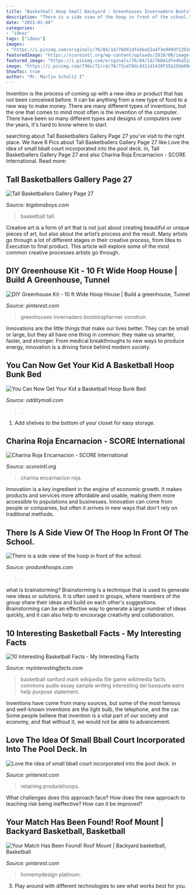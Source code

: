 ```yaml
---
title: "Basketball Hoop Small Backyard : Greenhouses Invernadero Bootstrapfarmer Construir"
description: "There is a side view of the hoop in front of the school."
date: "2023-01-08"
categories:
- "ideas"
tags: ["ideas"]
images:
- "https://i.pinimg.com/originals/76/84/1d/76841dfe4ba52a4f3e949df1293d7848.jpg"
featuredImage: "https://scoreintl.org/wp-content/uploads/2018/08/image-27-1024x1024.png"
featured_image: "https://i.pinimg.com/originals/76/84/1d/76841dfe4ba52a4f3e949df1293d7848.jpg"
image: "https://i.pinimg.com/736x/72/cd/78/72cd78dc4311d1439f35b25bb09cc3f4.jpg"
ShowToc: true
author: "Mr. Marlin Schultz I"
---
```



Invention is the process of coming up with a new idea or product that has not been conceived before. It can be anything from a new type of food to a new way to make money. There are many different types of inventions, but the one that comes to mind most often is the invention of the computer. There have been so many different types and designs of computers over the years, it's hard to know where to start.

	

		
searching about Tall Basketballers Gallery Page 27 you've visit to the right place. We have 8 Pics about Tall Basketballers Gallery Page 27 like Love the idea of small bball court incorporated into the pool deck. in, Tall Basketballers Gallery Page 27 and also Charina Roja Encarnacion - SCORE International. Read more:
		
    
## Tall Basketballers Gallery Page 27

<img loading=lazy src="https://www.bigdonsboys.com/basketball/pages_24_27/images/07_03_fat_black_basketballer.jpg" onerror="this.onerror=null;this.src='https://tse4.mm.bing.net/th?id=OIP.cnOm7dV1vs_bESwuDA1CIwHaJ8&amp;pid=15.1';" alt="Tall Basketballers Gallery Page 27">

_Source: bigdonsboys.com_

>basketball tall. 

	

Creative art is a form of art that is not just about creating beautiful or unique pieces of art, but also about the artist’s process and the result. Many artists go through a lot of different stages in their creative process, from Idea to Execution to final product. This article will explore some of the most common creative processes artists go through.

    
## DIY Greenhouse Kit - 10 Ft Wide Hoop House | Build A Greenhouse, Tunnel

<img loading=lazy src="https://i.pinimg.com/736x/72/cd/78/72cd78dc4311d1439f35b25bb09cc3f4.jpg" onerror="this.onerror=null;this.src='https://tse1.mm.bing.net/th?id=OIP.7g4LmULT8zkX7wnEBAjubAHaHZ&amp;pid=15.1';" alt="DIY Greenhouse Kit - 10 ft Wide Hoop House | Build a greenhouse, Tunnel">

_Source: pinterest.com_

>greenhouses invernadero bootstrapfarmer construir. 

	

Innovations are the little things that make our lives better. They can be small or large, but they all have one thing in common: they make us smarter, faster, and stronger. From medical breakthroughs to new ways to produce energy, innovation is a driving force behind modern society.

    
## You Can Now Get Your Kid A Basketball Hoop Bunk Bed

<img loading=lazy src="https://odditymall.com/includes/content/basketball-hoop-bunk-bed-0.jpg" onerror="this.onerror=null;this.src='https://tse3.mm.bing.net/th?id=OIP.VcwcgaKYKMK8dNIEgl3PzgHaGx&amp;pid=15.1';" alt="You Can Now Get Your Kid a Basketball Hoop Bunk Bed">

_Source: odditymall.com_

>. 

	

1. Add shelves to the bottom of your closet for easy storage.

    
## Charina Roja Encarnacion - SCORE International

<img loading=lazy src="https://scoreintl.org/wp-content/uploads/2018/08/image-27-1024x1024.png" onerror="this.onerror=null;this.src='https://tse2.mm.bing.net/th?id=OIP.scBima69wBRIEMhUqgip6gHaHa&amp;pid=15.1';" alt="Charina Roja Encarnacion - SCORE International">

_Source: scoreintl.org_

>charina encarnacion roja. 

	

Innovation is a key ingredient in the engine of economic growth. It makes products and services more affordable and usable, making them more accessible to populations and businesses. Innovation can come from people or companies, but often it arrives in new ways that don't rely on traditional methods.

    
## There Is A Side View Of The Hoop In Front Of The School.

<img loading=lazy src="http://www.produnkhoops.com/photos/albums/sspp-42x60-hercules-gold-basketball-system-650/side-view-of-the-hoop-in-front-of-school-2271-source.jpg" onerror="this.onerror=null;this.src='https://tse3.mm.bing.net/th?id=OIP.hAI2snF9SHsr-VSPOPXKhAHaNI&amp;pid=15.1';" alt="There is a side view of the hoop in front of the school.">

_Source: produnkhoops.com_

>. 

	

what is brainstorming?
Brainstorming is a technique that is used to generate new ideas or solutions. It is often used in groups, where members of the group share their ideas and build on each other's suggestions. Brainstorming can be an effective way to generate a large number of ideas quickly, and it can also help to encourage creativity and collaboration.

    
## 10 Interesting Basketball Facts - My Interesting Facts

<img loading=lazy src="https://www.myinterestingfacts.com/wp-content/uploads/2013/08/Basketball-game.jpg" onerror="this.onerror=null;this.src='https://tse1.mm.bing.net/th?id=OIP.S7tdlsY2fQHTjb3hZ_WMzwHaK7&amp;pid=15.1';" alt="10 Interesting Basketball Facts - My Interesting Facts">

_Source: myinterestingfacts.com_

>basketball sanford mark wikipedia file game wikimedia facts commons audio essay sample writing interesting del basquete astro help purpose statement. 

	

Inventions have come from many sources, but some of the most famous and well-known inventions are the light bulb, the telephone, and the car. Some people believe that invention is a vital part of our society and economy, and that without it, we would not be able to advancement.

    
## Love The Idea Of Small Bball Court Incorporated Into The Pool Deck. In

<img loading=lazy src="https://i.pinimg.com/originals/76/84/1d/76841dfe4ba52a4f3e949df1293d7848.jpg" onerror="this.onerror=null;this.src='https://tse1.mm.bing.net/th?id=OIP.XwJD3k70YbsqOrSowTpEfAHaJ6&amp;pid=15.1';" alt="Love the idea of small bball court incorporated into the pool deck. in">

_Source: pinterest.com_

>retaining produnkhoops. 

	

What challenges does this approach face?
How does the new approach to teaching risk being ineffective? How can it be improved?

    
## Your Match Has Been Found! Roof Mount | Backyard Basketball, Basketball

<img loading=lazy src="https://i.pinimg.com/736x/c0/fd/1f/c0fd1f8852ed840efc48070f915a0344--basketball-goals-basketball-court.jpg" onerror="this.onerror=null;this.src='https://tse3.mm.bing.net/th?id=OIP.P9Dl5GuD0T_z30vmyGu8dwHaKG&amp;pid=15.1';" alt="Your Match Has Been Found! Roof Mount | Backyard basketball, Basketball">

_Source: pinterest.com_

>homemydesign platinum. 

	

3. Play around with different technologies to see what works best for you. 

